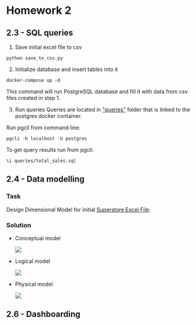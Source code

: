 # Homework 2

## 2.3 - SQL queries

1. Save initial excel file to csv
```
python save_to_csv.py
```

2. Initialize database and insert tables into it
```
docker-compose up -d
```
This command will run PostgreSQL database and fill it with data from csv files created in step 1.

3. Run queries
Queries are located in ["queries"](./3/queries/) folder  that is linked to the postgres docker container.

Run pgcli from command line:            
```
pgcli -h localhost -U postgres
```
To get query results run from pgcli:
```
\i queries/total_sales.sql
```

## 2.4 - Data modelling

### Task
Design Dimensional Model for initial [Superstore Excel File](./3/initial_data/Sample%20-%20Superstore.xls):

### Solution
- Conceptual model
  
  ![](./2.4/conceptual_model.png)
- Logical model
  
  ![](./2.4/logic_model.png)
- Physical model
  
  ![](./2.4/physical_model.png)

## 2.6 - Dashboarding